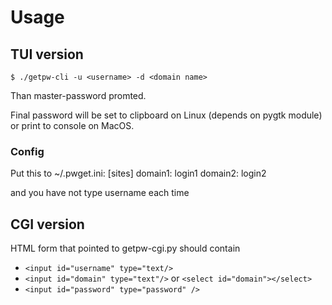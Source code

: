 # Usage

## TUI version

	$ ./getpw-cli -u <username> -d <domain name>

Than master-password promted.

Final password will be set to clipboard on Linux (depends on pygtk module) or print to console on MacOS.

### Config
Put this to ~/.pwget.ini:
	[sites]
	domain1: login1
	domain2: login2

and you have not type username each time

## CGI version

HTML form that pointed to getpw-cgi.py should contain

+ `<input id="username" type="text/>`
+ `<input id="domain" type="text"/>` or `<select id="domain"></select>`
+ `<input id="password" type="password" />`

